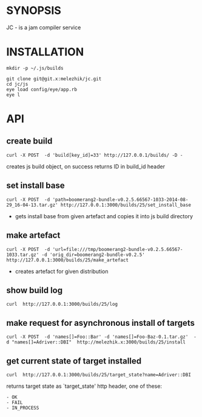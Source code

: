 # SYNOPSIS
JC - is a jam compiler service


# INSTALLATION


    mkdir -p ~/.js/builds

    git clone git@git.x:melezhik/jc.git
    cd jc/js
    eye load config/eye/app.rb
    eye l


# API

## create build


    curl -X POST  -d 'build[key_id]=33' http://127.0.0.1/builds/ -D -

creates js build object, on success returns ID in build_id header


## set install base

    curl -X POST  -d 'path=boomerang2-bundle-v0.2.5.66567-1033-2014-08-29_16-04-13.tar.gz' http://127.0.0.1:3000/builds/25/set_install_base

- gets install base from given artefact and copies it into js build directory


## make artefact

    curl -X POST  -d 'url=file:///tmp/boomerang2-bundle-v0.2.5.66567-1033.tar.gz' -d 'orig_dir=boomerang2-bundle-v0.2.5' http://127.0.0.1:3000/builds/25/make_artefact    

- creates artefact for given distribution 


## show build log

    curl  http://127.0.0.1:3000/builds/25/log

## make request for asynchronous install of targets

    curl -X POST  -d 'names[]=Foo::Bar' -d 'names[]=Foo-Baz-0.1.tar.gz'  -d "names[]=Adriver::DBI"  http://melezhik.x:3000/builds/25/install

## get current state of  target installed

    curl  http://127.0.0.1:3000/builds/25/target_state?name=Adriver::DBI

returns target state as `target_state' http header, one of these:

    - OK
    - FAIL
    - IN_PROCESS



